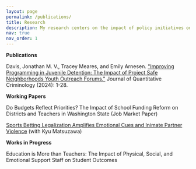 ```yaml
---
layout: page
permalink: /publications/
title: Research
description: My research centers on the impact of policy initiatives on education, focusing on both the teacher labor market and student educational outcomes. I investigate how these policies influence teacher retention, mobility, and training, as well as their broader implications for student success and educational equity. Additionally, I study the negative externalities generated by the legalization of sports betting, exploring how this policy change affects societal outcomes, including potential increases in intimate partner violence. Through this work, I aim to contribute to more informed and equitable policy decisions in education and related fields.
nav: true
nav_order: 1
---
```


**Publications**

Davis, Jonathan M. V., Tracey Meares, and Emily Arnesen. ["Improving Programming in Juvenile Detention: The Impact of Project Safe Neighborhoods Youth Outreach Forums."](https://link.springer.com/article/10.1007/s10940-024-09584-5) Journal of Quantitative Criminology (2024): 1-28.


**Working Papers**

Do Budgets Reflect Priorities? The Impact of School Funding Reform on Districts and Teachers in Washington State (Job Market Paper) 

[Sports Betting Legalization Amplifies Emotional Cues and Inimate Partner Violence](https://papers.ssrn.com/sol3/papers.cfm?abstract_id=4938642) (with Kyu Matsuzawa)

**Works in Progress**

Education is More than Teachers: The Impact of Physical, Social, and Emotional Support Staff on Student Outcomes
